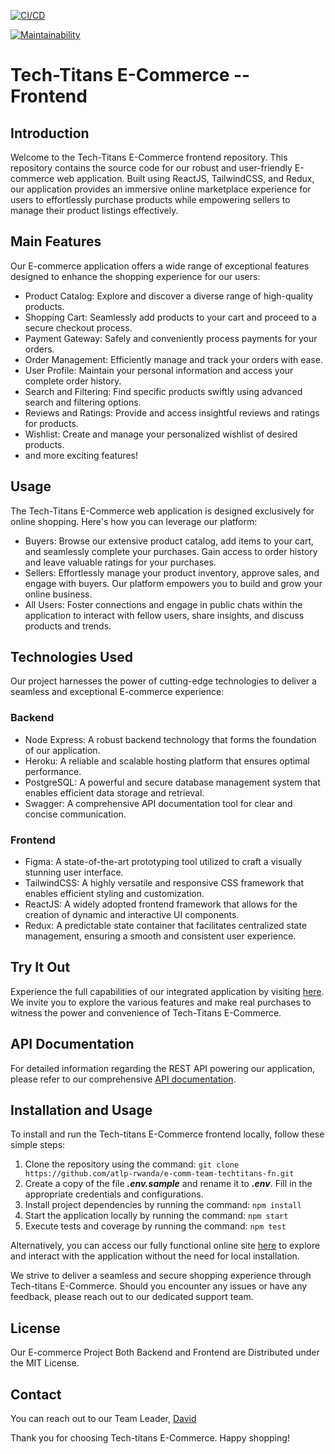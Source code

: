 [![CI/CD](https://github.com/atlp-rwanda/e-comm-team-techtitans-fn/actions/workflows/test.yml/badge.svg)](https://github.com/atlp-rwanda/e-comm-team-techtitans-fn/actions/workflows/test.yml)

[![Maintainability](https://api.codeclimate.com/v1/badges/667e9254ca71636d6534/maintainability)](https://codeclimate.com/github/atlp-rwanda/e-comm-team-techtitans-fn/maintainability)

# Tech-Titans E-Commerce -- Frontend


## Introduction

Welcome to the Tech-Titans E-Commerce frontend repository. This repository contains the source code for our robust and user-friendly E-commerce web application. Built using ReactJS, TailwindCSS, and Redux, our application provides an immersive online marketplace experience for users to effortlessly purchase products while empowering sellers to manage their product listings effectively.

## Main Features

Our E-commerce application offers a wide range of exceptional features designed to enhance the shopping experience for our users:

- Product Catalog: Explore and discover a diverse range of high-quality products.
- Shopping Cart: Seamlessly add products to your cart and proceed to a secure checkout process.
- Payment Gateway: Safely and conveniently process payments for your orders.
- Order Management: Efficiently manage and track your orders with ease.
- User Profile: Maintain your personal information and access your complete order history.
- Search and Filtering: Find specific products swiftly using advanced search and filtering options.
- Reviews and Ratings: Provide and access insightful reviews and ratings for products.
- Wishlist: Create and manage your personalized wishlist of desired products.
- and more exciting features!

## Usage

The Tech-Titans E-Commerce web application is designed exclusively for online shopping. Here's how you can leverage our platform:

- Buyers: Browse our extensive product catalog, add items to your cart, and seamlessly complete your purchases. Gain access to order history and leave valuable ratings for your purchases.
- Sellers: Effortlessly manage your product inventory, approve sales, and engage with buyers. Our platform empowers you to build and grow your online business.
- All Users: Foster connections and engage in public chats within the application to interact with fellow users, share insights, and discuss products and trends.

## Technologies Used

Our project harnesses the power of cutting-edge technologies to deliver a seamless and exceptional E-commerce experience:

### Backend

- Node Express: A robust backend technology that forms the foundation of our application.
- Heroku: A reliable and scalable hosting platform that ensures optimal performance.
- PostgreSQL: A powerful and secure database management system that enables efficient data storage and retrieval.
- Swagger: A comprehensive API documentation tool for clear and concise communication.

### Frontend

- Figma: A state-of-the-art prototyping tool utilized to craft a visually stunning user interface.
- TailwindCSS: A highly versatile and responsive CSS framework that enables efficient styling and customization.
- ReactJS: A widely adopted frontend framework that allows for the creation of dynamic and interactive UI components.
- Redux: A predictable state container that facilitates centralized state management, ensuring a smooth and consistent user experience.

## Try It Out

Experience the full capabilities of our integrated application by visiting [here](https://tech-titans.techsroutine.com/). We invite you to explore the various features and make real purchases to witness the power and convenience of Tech-Titans E-Commerce.

## API Documentation

For detailed information regarding the REST API powering our application, please refer to our comprehensive [API documentation](https://ecommerce-tech-titans.herokuapp.com/api-docs/).

## Installation and Usage

To install and run the Tech-titans E-Commerce frontend locally, follow these simple steps:

1. Clone the repository using the command: `git clone https://github.com/atlp-rwanda/e-comm-team-techtitans-fn.git`
2. Create a copy of the file **_.env.sample_** and rename it to **_.env_**. Fill in the appropriate credentials and configurations.
3. Install project dependencies by running the command: `npm install`
4. Start the application locally by running the command: `npm start`
5. Execute tests and coverage by running the command: `npm test`

Alternatively, you can access our fully functional online site [here](https://tech-titans.techsroutine.com/) to explore and interact with the application without the need for local installation.

We strive to deliver a seamless and secure shopping experience through Tech-titans E-Commerce. Should you encounter any issues or have any feedback, please reach out to our dedicated support team.

## License

Our E-commerce Project Both Backend and Frontend are Distributed under the MIT License.

<!-- CONTACT -->

## Contact

You can reach out to our Team Leader, [David](mailto:tuyishmirend@gmail.com)

Thank you for choosing Tech-titans E-Commerce. Happy shopping!